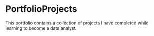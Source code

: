 # PortfolioProjects
This portfolio contains a collection of projects I have completed while learning to become a data analyst.
